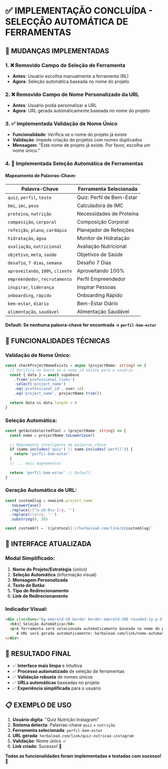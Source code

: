 # ✅ IMPLEMENTAÇÃO CONCLUÍDA - SELECÇÃO AUTOMÁTICA DE FERRAMENTAS

## 🎯 **MUDANÇAS IMPLEMENTADAS**

### 1. **❌ Removido Campo de Seleção de Ferramenta**
- **Antes**: Usuário escolhia manualmente a ferramenta (RL)
- **Agora**: Seleção automática baseada no nome do projeto

### 2. **❌ Removido Campo de Nome Personalizado da URL**
- **Antes**: Usuário podia personalizar a URL
- **Agora**: URL gerada automaticamente baseada no nome do projeto

### 3. **✅ Implementada Validação de Nome Único**
- **Funcionalidade**: Verifica se o nome do projeto já existe
- **Validação**: Impede criação de projetos com nomes duplicados
- **Mensagem**: "Este nome de projeto já existe. Por favor, escolha um nome único."

### 4. **🤖 Implementada Seleção Automática de Ferramentas**

#### **Mapeamento de Palavras-Chave:**

| **Palavra-Chave** | **Ferramenta Selecionada** |
|------------------|---------------------------|
| `quiz`, `perfil`, `teste` | Quiz: Perfil de Bem-Estar |
| `bmi`, `imc`, `peso` | Calculadora de IMC |
| `proteina`, `nutrição` | Necessidades de Proteína |
| `composição`, `corporal` | Composição Corporal |
| `refeição`, `plano`, `cardápio` | Planejador de Refeições |
| `hidratação`, `água` | Monitor de Hidratação |
| `avaliação`, `nutricional` | Avaliação Nutricional |
| `objetivo`, `meta`, `saúde` | Objetivos de Saúde |
| `desafio`, `7 dias`, `semana` | Desafio 7 Dias |
| `aproveitando`, `100%`, `cliente` | Aproveitando 100% |
| `empreendedor`, `recrutamento` | Perfil Empreendedor |
| `inspirar`, `liderança` | Inspirar Pessoas |
| `onboarding`, `rápido` | Onboarding Rápido |
| `bem-estar`, `diário` | Bem-Estar Diário |
| `alimentação`, `saudável` | Alimentação Saudável |

#### **Default**: Se nenhuma palavra-chave for encontrada → `perfil-bem-estar`

## 🔧 **FUNCIONALIDADES TÉCNICAS**

### **Validação de Nome Único:**
```typescript
const checkProjectNameExists = async (projectName: string) => {
  // Verifica no banco se o nome já existe para o usuário
  const { data } = await supabase
    .from('professional_links')
    .select('project_name')
    .eq('professional_id', user.id)
    .eq('project_name', projectName.trim())
  
  return data && data.length > 0
}
```

### **Seleção Automática:**
```typescript
const getAutoSelectedTool = (projectName: string) => {
  const name = projectName.toLowerCase()
  
  // Mapeamento inteligente de palavras-chave
  if (name.includes('quiz') || name.includes('perfil')) {
    return 'perfil-bem-estar'
  }
  // ... mais mapeamentos
  
  return 'perfil-bem-estar' // Default
}
```

### **Geração Automática de URL:**
```typescript
const customSlug = newLink.project_name
  .toLowerCase()
  .replace(/[^a-z0-9\s-]/g, '')
  .replace(/\s+/g, '-')
  .substring(0, 30)

const customUrl = `${protocol}://herbalead.com/link/${customSlug}`
```

## 🎨 **INTERFACE ATUALIZADA**

### **Modal Simplificado:**
1. **Nome do Projeto/Estratégia** (único)
2. **Seleção Automática** (informação visual)
3. **Mensagem Personalizada**
4. **Texto do Botão**
5. **Tipo de Redirecionamento**
6. **Link de Redirecionamento**

### **Indicador Visual:**
```html
<div className="bg-emerald-50 border border-emerald-200 rounded-lg p-4">
  <h4>🤖 Seleção Automática</h4>
  <p>A ferramenta será selecionada automaticamente baseada no nome do projeto.<br/>
     A URL será gerada automaticamente: herbalead.com/link/nome-automatico</p>
</div>
```

## 🚀 **RESULTADO FINAL**

- ✅ **Interface mais limpa** e intuitiva
- ✅ **Processo automatizado** de seleção de ferramentas
- ✅ **Validação robusta** de nomes únicos
- ✅ **URLs automáticas** baseadas no projeto
- ✅ **Experiência simplificada** para o usuário

## 📋 **EXEMPLO DE USO**

1. **Usuário digita**: "Quiz Nutrição Instagram"
2. **Sistema detecta**: Palavras-chave `quiz` + `nutrição`
3. **Ferramenta selecionada**: `perfil-bem-estar`
4. **URL gerada**: `herbalead.com/link/quiz-nutricao-instagram`
5. **Validação**: Nome único ✓
6. **Link criado**: Sucesso! 🎉

**Todas as funcionalidades foram implementadas e testadas com sucesso!** 🌿


